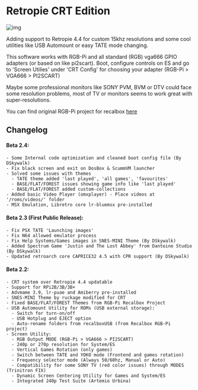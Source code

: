 # Retropie CRT Edition

![img](https://github.com/krahsdevil/crt-for-retropie/blob/d398fe53a9e550c6aca72b926ea8c8a312aed028/logo.png?raw=true)

Adding support to Retropie 4.4 for custom 15khz resolutions and some cool utilities like USB Automount or easy TATE mode changing.

This software works with RGB-Pi and all standard (RGB) vga666 GPIO adapters (or based on like pi2scart).
Boot, configure controls on ES and go to 'Screen Utilies' under 'CRT Config' for choosing your adapter (RGB-Pi > VGA666 > PI2SCART)

Maybe some professional monitors like SONY PVM, BVM or DTV could face some resolution problems, most of TV or monitors seems to work great with super-resolutions.

You can find original RGB-Pi project for recalbox [here](https://github.com/mortaca/RGB-Pi/)

## Changelog
#### Beta 2.4:
```
- Some Internal code optimization and cleaned boot config file (By DSkywalk)
- Fix black screen and exit on DosBox & ScummVM launcher
- Solved some issues with themes
  - TATE theme added 'last played', 'all games', 'favourites'
  - BASE/FLAT/FOREST issues showing game info like 'last played'
  - BASE/FLAT/FOREST added custom-collections
- Added basic Video Player (omxplayer) - Place videos at '/roms/videos/' folder
- MSX Emulation, Libretro core lr-bluemsx pre-installed 
```
#### Beta 2.3 (First Public Release):
```
- Fix PSX TATE 'Launching images'
- Fix N64 allowed emulator process
- Fix Help Systems/Games images in SNES-MINI Theme (By DSkywalk)
- Added Spectrum Game 'Justin and The Lost Abbey' from Dantoine Studio (By DSkywalk)
- Updated retroarch core CAPRICE32 4.5 with CPR support (By DSkywalk)
```
#### Beta 2.2:
```
- CRT system over Retropie 4.4 updatable
- Support for RPi2B/3B/3B+
- Advmame 3.9, lr-puae and Amiberry pre-installed
- SNES-MINI Theme by ruckage modified for CRT
- Fixed BASE/FLAT/FOREST Themes from RGB-Pi Recalbox Project
- USB Automount Utility for ROMs (USB external storage):
  - Switch for turn-on/off
  - USB Hotplug and EJECT option
  - Auto-rename folders from recalboxUSB (from Recalbox RGB-Pi project)
- Screen Utility:
  - RGB Output MODE (RGB-Pi > VGA666 > PI2SCART)
  - 240p or 270p resolution for System/ES
  - Vertical Games Rotation (only games)
  - Switch between TATE and YOKO mode (Frontend and games rotation)
  - Frequency selector mode (Always 50/60hz, Manual or Auto)
  - Compatibility for some SONY TV (red color issues) through MODES (Trinitron FIX)
  - Dynamic Screen Centering Utility for Games and System/ES
  - Integrated 240p Test Suite (Artemio Urbina)
 ```
